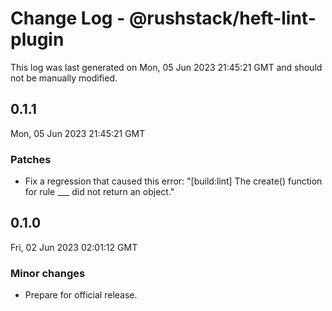 # Change Log - @rushstack/heft-lint-plugin

This log was last generated on Mon, 05 Jun 2023 21:45:21 GMT and should not be manually modified.

## 0.1.1
Mon, 05 Jun 2023 21:45:21 GMT

### Patches

- Fix a regression that caused this error: "[build:lint] The create() function for rule ___ did not return an object."

## 0.1.0
Fri, 02 Jun 2023 02:01:12 GMT

### Minor changes

- Prepare for official release.

